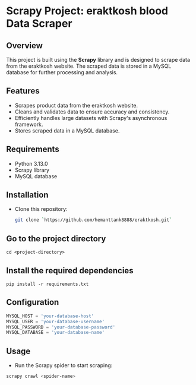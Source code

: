 # Scrapy Project: eraktkosh blood Data Scraper

## Overview
This project is built using the **Scrapy** library and is designed to scrape data from the eraktkosh website. The scraped data is stored in a MySQL database for further processing and analysis.


## Features
- Scrapes product data from the eraktkosh website.
- Cleans and validates data to ensure accuracy and consistency.
- Efficiently handles large datasets with Scrapy's asynchronous framework.
- Stores scraped data in a MySQL database.

## Requirements
- Python 3.13.0
- Scrapy library
- MySQL database

## Installation
- Clone this repository:
   ```bash
   git clone `https://github.com/hemanttank8888/eraktkosh.git`

## Go to the project directory

`cd <project-directory>
`
## Install the required dependencies

`pip install -r requirements.txt
`
## Configuration

```Python
MYSQL_HOST = 'your-database-host'
MYSQL_USER = 'your-database-username'
MYSQL_PASSWORD = 'your-database-password'
MYSQL_DATABASE = 'your-database-name'
```

## Usage
- Run the Scrapy spider to start scraping:

```bash
scrapy crawl <spider-name>

```
